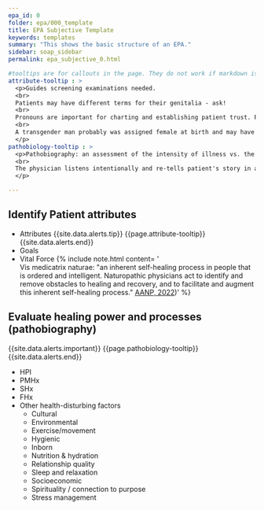 ```yaml
---
epa_id: 0
folder: epa/000_template
title: EPA Subjective Template
keywords: templates
summary: "This shows the basic structure of an EPA."
sidebar: soap_sidebar
permalink: epa_subjective_0.html

#tooltips are for callouts in the page. They do not work if markdown is required. in that case they must be added inline. See Vital Force below for an example
attribute-tooltip : >
  <p>Guides screening examinations needed.
  <br>
  Patients may have different terms for their genitalia - ask!
  <br>
  Pronouns are important for charting and establishing patient trust. Pronouns reflect how we perceive someone’s gender.
  <br>
  A transgender man probably was assigned female at birth and may have a vulva, uterus, cervix, ovaries, and breasts that must be examined, as for any cisgender female patient.
  </p>
pathobiology-tooltip : >
  <p>Pathobiography: an assessment of the intensity of illness vs. the healing process. This includes, but is not limited to: history of present illness (HPI), past medical history (PMHx), family history (FHx), social history (SHx), psychospiritual history, dietary history, and  health history. Identify key turning points for the patient (e.g., “I’ve  not  been well since…”), along with potential toxic exposures; traumas; disturbances; and constitutional/inborn, strengths, weaknesses, and particularities.
  <br>
  The physician listens intentionally and re-tells patient's story in a way that facilitates the therapeutic alliance. Approach is efficient, professional, and compassionate.
  </p>

---
```


## Identify Patient attributes
- Attributes
  {{site.data.alerts.tip}}
  {{page.attribute-tooltip}}
  {{site.data.alerts.end}}
- Goals
- Vital Force
  {% include note.html content= '<br>Vis medicatrix naturae: "an inherent self-healing process in people that is ordered and intelligent. Naturopathic physicians act to identify and remove obstacles to healing and recovery, and to facilitate and augment this inherent self-healing process." [AANP, 2022](https://naturopathic.org/page/PrinciplesNaturopathicMedicine?&hhsearchterms=%22vis+and+medicatrix+and+naturae%22))' %}

## Evaluate healing power and processes (pathobiography)
   {{site.data.alerts.important}}
   {{page.pathobiology-tooltip}}
   {{site.data.alerts.end}}
- HPI
- PMHx
- SHx
- FHx
- Other health-disturbing factors
	- Cultural
	- Environmental
	- Exercise/movement
	- Hygienic
	- Inborn
	- Nutrition & hydration
	- Relationship quality
	- Sleep and relaxation
	- Socioeconomic
	- Spirituality / connection to purpose
	- Stress management
